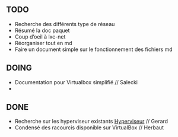 ## TODO

- Recherche des différents type de réseau
- Résumé la doc paquet
- Coup d’oeil à lxc-net
- Réorganiser tout en md
- Faire un document simple sur le fonctionnement des fichiers md

## DOING

- Documentation pour Virtualbox simplifié // Salecki
-  

## DONE

- Recherche sur les hyperviseur existants [Hyperviseur](local/tmp/Recherche_Hyperviseur.md) // Gerard
- Condensé des racourcis disponible sur VirtualBox // Herbaut